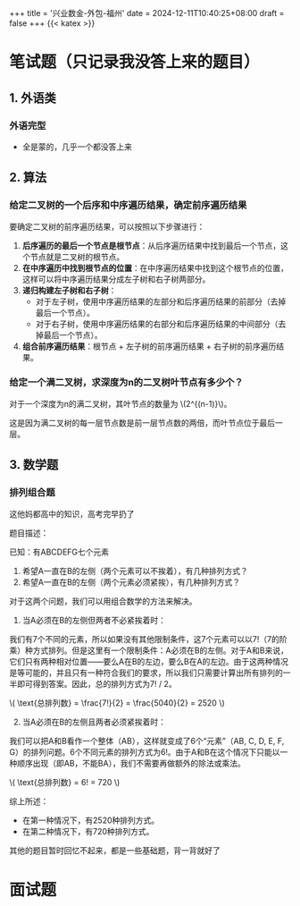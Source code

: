 +++
title = '兴业数金-外包-福州'
date = 2024-12-11T10:40:25+08:00
draft = false
+++
{{< katex >}}

# 笔试题（只记录我没答上来的题目）
## 1. 外语类
### 外语完型
- 全是蒙的，几乎一个都没答上来
## 2. 算法
### 给定二叉树的一个后序和中序遍历结果，确定前序遍历结果
要确定二叉树的前序遍历结果，可以按照以下步骤进行：

1. **后序遍历的最后一个节点是根节点**：从后序遍历结果中找到最后一个节点，这个节点就是二叉树的根节点。
2. **在中序遍历中找到根节点的位置**：在中序遍历结果中找到这个根节点的位置，这样可以将中序遍历结果分成左子树和右子树两部分。
3. **递归构建左子树和右子树**：
   - 对于左子树，使用中序遍历结果的左部分和后序遍历结果的前部分（去掉最后一个节点）。
   - 对于右子树，使用中序遍历结果的右部分和后序遍历结果的中间部分（去掉最后一个节点）。
4. **组合前序遍历结果**：根节点 + 左子树的前序遍历结果 + 右子树的前序遍历结果。

### 给定一个满二叉树，求深度为n的二叉树叶节点有多少个？
对于一个深度为n的满二叉树，其叶节点的数量为 \\(2^{(n-1)}\\)。

这是因为满二叉树的每一层节点数是前一层节点数的两倍，而叶节点位于最后一层。

## 3. 数学题
### 排列组合题
这他妈都高中的知识，高考完早扔了

题目描述：

已知：有ABCDEFG七个元素

1. 希望A一直在B的左侧（两个元素可以不挨着），有几种排列方式？
1. 希望A一直在B的左侧（两个元素必须紧挨），有几种排列方式？

对于这两个问题，我们可以用组合数学的方法来解决。

1. 当A必须在B的左侧但两者不必紧挨着时：

我们有7个不同的元素，所以如果没有其他限制条件，这7个元素可以以7!（7的阶乘）种方式排列。但是这里有一个限制条件：A必须在B的左侧。对于A和B来说，它们只有两种相对位置——要么A在B的左边，要么B在A的左边。由于这两种情况是等可能的，并且只有一种符合我们的要求，所以我们只需要计算出所有排列的一半即可得到答案。因此，总的排列方式为7! / 2。

\\( \text{总排列数} = \frac{7!}{2} = \frac{5040}{2} = 2520 \\)

2. 当A必须在B的左侧且两者必须紧挨着时：

我们可以把A和B看作一个整体（AB），这样就变成了6个“元素”（AB, C, D, E, F, G）的排列问题。6个不同元素的排列方式为6!。由于A和B在这个情况下只能以一种顺序出现（即AB，不能BA），我们不需要再做额外的除法或乘法。

\\( \text{总排列数} = 6! = 720 \\)

综上所述：
- 在第一种情况下，有2520种排列方式。
- 在第二种情况下，有720种排列方式。

其他的题目暂时回忆不起来，都是一些基础题，背一背就好了

# 面试题